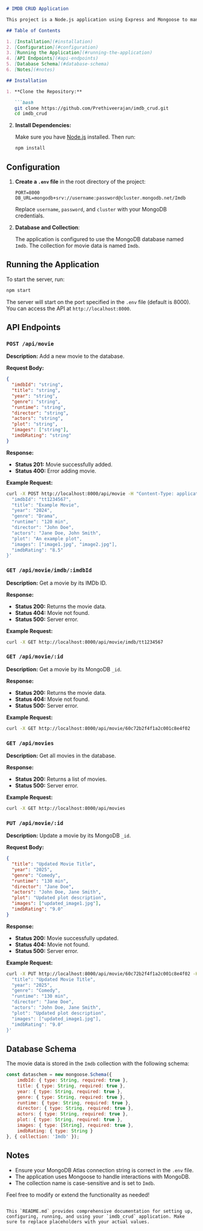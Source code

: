 ```markdown
# IMDB CRUD Application

This project is a Node.js application using Express and Mongoose to manage a movie database. It provides an API to perform CRUD (Create, Read, Update, Delete) operations on movie data in a MongoDB database.

## Table of Contents

1. [Installation](#installation)
2. [Configuration](#configuration)
3. [Running the Application](#running-the-application)
4. [API Endpoints](#api-endpoints)
5. [Database Schema](#database-schema)
6. [Notes](#notes)

## Installation

1. **Clone the Repository:**

   ```bash
   git clone https://github.com/Prethiveerajan/imdb_crud.git
   cd imdb_crud
   ```

2. **Install Dependencies:**

   Make sure you have [Node.js](https://nodejs.org/) installed. Then run:

   ```bash
   npm install
   ```

## Configuration

1. **Create a `.env` file** in the root directory of the project:

   ```plaintext
   PORT=8000
   DB_URL=mongodb+srv://username:password@cluster.mongodb.net/Imdb
   ```

   Replace `username`, `password`, and `cluster` with your MongoDB credentials.

2. **Database and Collection**:

   The application is configured to use the MongoDB database named `Imdb`. The collection for movie data is named `Imdb`.

## Running the Application

To start the server, run:

```bash
npm start
```

The server will start on the port specified in the `.env` file (default is 8000). You can access the API at `http://localhost:8000`.

## API Endpoints

### `POST /api/movie`

**Description:** Add a new movie to the database.

**Request Body:**

```json
{
  "imdbId": "string",
  "title": "string",
  "year": "string",
  "genre": "string",
  "runtime": "string",
  "director": "string",
  "actors": "string",
  "plot": "string",
  "images": ["string"],
  "imdbRating": "string"
}
```

**Response:**

- **Status 201:** Movie successfully added.
- **Status 400:** Error adding movie.

**Example Request:**

```bash
curl -X POST http://localhost:8000/api/movie -H "Content-Type: application/json" -d '{
  "imdbId": "tt1234567",
  "title": "Example Movie",
  "year": "2024",
  "genre": "Drama",
  "runtime": "120 min",
  "director": "John Doe",
  "actors": "Jane Doe, John Smith",
  "plot": "An example plot",
  "images": ["image1.jpg", "image2.jpg"],
  "imdbRating": "8.5"
}'
```

### `GET /api/movie/imdb/:imdbId`

**Description:** Get a movie by its IMDb ID.

**Response:**

- **Status 200:** Returns the movie data.
- **Status 404:** Movie not found.
- **Status 500:** Server error.

**Example Request:**

```bash
curl -X GET http://localhost:8000/api/movie/imdb/tt1234567
```

### `GET /api/movie/:id`

**Description:** Get a movie by its MongoDB `_id`.

**Response:**

- **Status 200:** Returns the movie data.
- **Status 404:** Movie not found.
- **Status 500:** Server error.

**Example Request:**

```bash
curl -X GET http://localhost:8000/api/movie/60c72b2f4f1a2c001c8e4f02
```

### `GET /api/movies`

**Description:** Get all movies in the database.

**Response:**

- **Status 200:** Returns a list of movies.
- **Status 500:** Server error.

**Example Request:**

```bash
curl -X GET http://localhost:8000/api/movies
```

### `PUT /api/movie/:id`

**Description:** Update a movie by its MongoDB `_id`.

**Request Body:**

```json
{
  "title": "Updated Movie Title",
  "year": "2025",
  "genre": "Comedy",
  "runtime": "130 min",
  "director": "Jane Doe",
  "actors": "John Doe, Jane Smith",
  "plot": "Updated plot description",
  "images": ["updated_image1.jpg"],
  "imdbRating": "9.0"
}
```

**Response:**

- **Status 200:** Movie successfully updated.
- **Status 404:** Movie not found.
- **Status 500:** Server error.

**Example Request:**

```bash
curl -X PUT http://localhost:8000/api/movie/60c72b2f4f1a2c001c8e4f02 -H "Content-Type: application/json" -d '{
  "title": "Updated Movie Title",
  "year": "2025",
  "genre": "Comedy",
  "runtime": "130 min",
  "director": "Jane Doe",
  "actors": "John Doe, Jane Smith",
  "plot": "Updated plot description",
  "images": ["updated_image1.jpg"],
  "imdbRating": "9.0"
}'
```

## Database Schema

The movie data is stored in the `Imdb` collection with the following schema:

```javascript
const dataschem = new mongoose.Schema({
    imdbId: { type: String, required: true },
    title: { type: String, required: true },
    year: { type: String, required: true },
    genre: { type: String, required: true },
    runtime: { type: String, required: true },
    director: { type: String, required: true },
    actors: { type: String, required: true },
    plot: { type: String, required: true },
    images: { type: [String], required: true },
    imdbRating: { type: String }
}, { collection: 'Imdb' });
```

## Notes

- Ensure your MongoDB Atlas connection string is correct in the `.env` file.
- The application uses Mongoose to handle interactions with MongoDB.
- The collection name is case-sensitive and is set to `Imdb`.

Feel free to modify or extend the functionality as needed!

```

This `README.md` provides comprehensive documentation for setting up, configuring, running, and using your `imdb_crud` application. Make sure to replace placeholders with your actual values.
